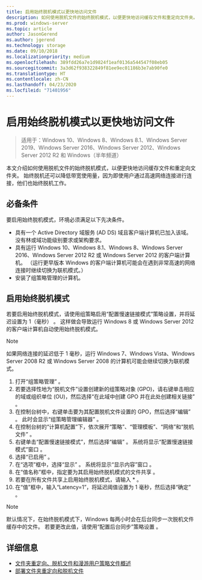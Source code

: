```yaml
---
title: 启用始终脱机模式以更快地访问文件
description: 如何使用脱机文件的始终脱机模式，以便更快地访问缓存文件和重定向文件夹。
ms.prod: windows-server
ms.topic: article
author: JasonGerend
ms.author: jgerend
ms.technology: storage
ms.date: 09/10/2018
ms.localizationpriority: medium
ms.openlocfilehash: 389fdd26a7e1d9824f1eaf0136a544547f08eb05
ms.sourcegitcommit: 3a3d62f938322849f81ee9ec01186b3e7ab90fe0
ms.translationtype: HT
ms.contentlocale: zh-CN
ms.lasthandoff: 04/23/2020
ms.locfileid: "71401956"
---
```

# <a name="enable-always-offline-mode-for-faster-access-to-files"></a>启用始终脱机模式以更快地访问文件

>适用于：Windows 10、Windows 8、Windows 8.1、Windows Server 2019、Windows Server 2016、Windows Server 2012、Windows Server 2012 R2 和 Windows（半年频道）

本文介绍如何使用脱机文件的始终脱机模式，以便更快地访问缓存文件和重定向文件夹。 始终脱机还可以降低带宽使用量，因为即使用户通过高速网络连接进行连接，他们也始终脱机工作。

## <a name="prerequisites"></a>必备条件

要启用始终脱机模式，环境必须满足以下先决条件。

- 具有一个 Active Directory 域服务 (AD DS) 域且客户端计算机已加入该域。 没有林或域功能级别要求或架构要求。
- 具有运行 Windows 10、Windows 8.1、Windows 8、Windows Server 2016、Windows Server 2012 R2 或 Windows Server 2012 的客户端计算机。 （运行更早版本 Windows 的客户端计算机可能会在遇到非常高速的网络连接时继续切换为联机模式。）
- 安装了组策略管理的计算机。

## <a name="enable-always-offline-mode"></a>启用始终脱机模式

若要启用始终脱机模式，请使用组策略启用“配置慢速链接模式”策略设置，并将延迟设置为 1（毫秒）   。 这样做会导致运行 Windows 8 或 Windows Server 2012 的客户端计算机自动使用始终脱机模式。

>[!NOTE]
>如果网络连接的延迟低于 1 毫秒，运行 Windows 7、Windows Vista、Windows Server 2008 R2 或 Windows Server 2008 的计算机可能会继续切换为联机模式。

1. 打开“组策略管理”  。
2. 若要选择性地为“脱机文件”设置创建新的组策略对象 (GPO)，请右键单击相应的域或组织单位 (OU)，然后选择“在此域中创建 GPO 并在此处创建相关链接”  。
3. 在控制台树中，右键单击要为其配置脱机文件设置的 GPO，然后选择“编辑”  。 此时会显示“组策略管理编辑器”  。
4. 在控制台树的“计算机配置”下，依次展开“策略”、“管理模板”、“网络”和“脱机文件”      。
5. 右键单击“配置慢速链接模式”，然后选择“编辑”   。 系统将显示“配置慢速链接模式”窗口  。
6. 选择“已启用”  。
7. 在“选项”框中，选择“显示”   。 系统将显示“显示内容”窗口  。
8. 在“值名称”框中，指定要为其启用始终脱机模式的文件共享  。
9. 若要在所有文件共享上启用始终脱机模式，请输入 \*  。
10. 在“值”框中，输入“Latency=1”，将延迟阈值设置为 1 毫秒，然后选择“确定”    。

>[!NOTE]
>默认情况下，在始终脱机模式下，Windows 每两小时会在后台同步一次脱机文件缓存中的文件。 若要更改此值，请使用“配置后台同步”策略设置  。

## <a name="more-information"></a>详细信息

* [文件夹重定向、脱机文件和漫游用户策略文件概述](folder-redirection-rup-overview.md)
* [部署文件夹重定向和脱机文件](deploy-folder-redirection.md)